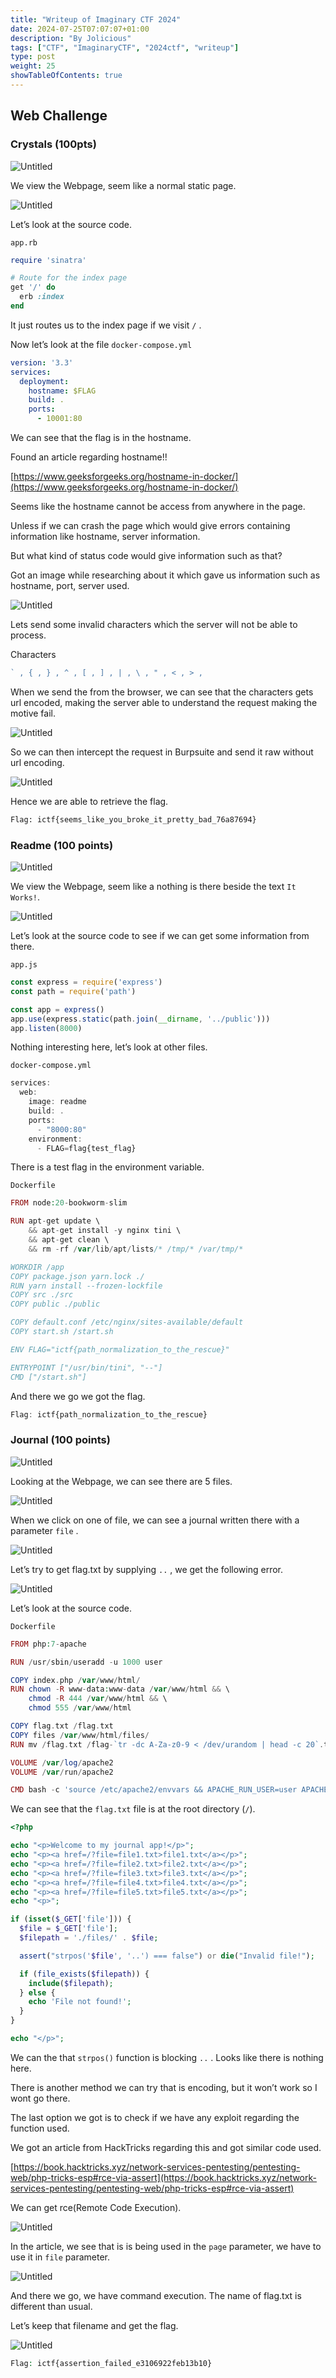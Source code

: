 ```yaml
---
title: "Writeup of Imaginary CTF 2024"
date: 2024-07-25T07:07:07+01:00
description: "By Jolicious"
tags: ["CTF", "ImaginaryCTF", "2024ctf", "writeup"]
type: post
weight: 25
showTableOfContents: true
---
```


## Web Challenge

### Crystals (100pts)

![Untitled](/imaginaryctf/Crystals1.png)

We view the Webpage, seem like a normal static page.

![Untitled](/imaginaryctf/Crystals2.png)

Let’s look at the source code.

`app.rb`

```ruby
require 'sinatra'

# Route for the index page
get '/' do
  erb :index
end
```

It just routes us to the index page if we visit `/` .

Now let’s look at the file `docker-compose.yml`

```yaml
version: '3.3'
services:
  deployment:
    hostname: $FLAG
    build: .
    ports:
      - 10001:80

```

We can see that the flag is in the hostname.

Found an article regarding hostname!!

[https://www.geeksforgeeks.org/hostname-in-docker/](https://www.geeksforgeeks.org/hostname-in-docker/)

Seems like the hostname cannot be access from anywhere in the page.

Unless if we can crash the page which would give errors containing information like hostname, server information.

But what kind of status code would give information such as that?

Got an image while researching about it which gave us information such as hostname, port, server used.

![Untitled](/imaginaryctf/Crystals3.png)

Lets send some invalid characters which the server will not be able to process.

Characters 

```js
` , { , } , ^ , [ , ] , | , \ , " , < , > , 
```

When we send the from the browser, we can see that the characters gets url encoded, making the server able to understand the request making the motive fail.

![Untitled](/imaginaryctf/Crystals4.png)

So we can then intercept the request in Burpsuite and send it raw without url encoding.

![Untitled](/imaginaryctf/Crystals5.png)

Hence we are able to retrieve the flag.

```xml
Flag: ictf{seems_like_you_broke_it_pretty_bad_76a87694}
```

### Readme (100 points)

![Untitled](/imaginaryctf/Readme1.png)

We view the Webpage, seem like a nothing is there beside the text `It Works!`.

![Untitled](/imaginaryctf/Readme2.png)

Let’s look at the source code to see if we can get some information from there.

`app.js`

```jsx
const express = require('express')
const path = require('path')

const app = express()
app.use(express.static(path.join(__dirname, '../public')))
app.listen(8000)
```

Nothing interesting here,  let’s look at other files.

`docker-compose.yml`

```jsx
services:
  web:
    image: readme
    build: .
    ports:
      - "8000:80"
    environment:
      - FLAG=flag{test_flag}
```

There is a test flag in the environment variable.

`Dockerfile`

```php  
FROM node:20-bookworm-slim

RUN apt-get update \
    && apt-get install -y nginx tini \
    && apt-get clean \
    && rm -rf /var/lib/apt/lists/* /tmp/* /var/tmp/*

WORKDIR /app
COPY package.json yarn.lock ./
RUN yarn install --frozen-lockfile
COPY src ./src
COPY public ./public

COPY default.conf /etc/nginx/sites-available/default
COPY start.sh /start.sh

ENV FLAG="ictf{path_normalization_to_the_rescue}"

ENTRYPOINT ["/usr/bin/tini", "--"]
CMD ["/start.sh"]
```

And there we go we got the flag.

```jsx
Flag: ictf{path_normalization_to_the_rescue}
```

### Journal (100 points)

![Untitled](/imaginaryctf/Journal1.png)

Looking at the Webpage, we can see there are 5 files.

![Untitled](/imaginaryctf/Journal2.png)

When we click on one of file, we can see a journal written there with a parameter `file` .

![Untitled](/imaginaryctf/Journal3.png)

Let’s try to get flag.txt by supplying `..` , we get the following error.

![Untitled](/imaginaryctf/Journal4.png)

Let’s look at the source code.

`Dockerfile`

```php
FROM php:7-apache

RUN /usr/sbin/useradd -u 1000 user

COPY index.php /var/www/html/
RUN chown -R www-data:www-data /var/www/html && \
    chmod -R 444 /var/www/html && \
    chmod 555 /var/www/html

COPY flag.txt /flag.txt
COPY files /var/www/html/files/
RUN mv /flag.txt /flag-`tr -dc A-Za-z0-9 < /dev/urandom | head -c 20`.txt

VOLUME /var/log/apache2
VOLUME /var/run/apache2

CMD bash -c 'source /etc/apache2/envvars && APACHE_RUN_USER=user APACHE_RUN_GROUP=user /usr/sbin/apache2 -D FOREGROUND'
```

We can see that the `flag.txt` file is at the root directory (`/`).

```php
<?php

echo "<p>Welcome to my journal app!</p>";
echo "<p><a href=/?file=file1.txt>file1.txt</a></p>";
echo "<p><a href=/?file=file2.txt>file2.txt</a></p>";
echo "<p><a href=/?file=file3.txt>file3.txt</a></p>";
echo "<p><a href=/?file=file4.txt>file4.txt</a></p>";
echo "<p><a href=/?file=file5.txt>file5.txt</a></p>";
echo "<p>";

if (isset($_GET['file'])) {
  $file = $_GET['file'];
  $filepath = './files/' . $file;

  assert("strpos('$file', '..') === false") or die("Invalid file!");

  if (file_exists($filepath)) {
    include($filepath);
  } else {
    echo 'File not found!';
  }
}

echo "</p>";
```

We can the that `strpos()` function is blocking `..` . Looks like there is nothing here.

There is another method we can try that is encoding, but it won’t work so I wont go there.

The last option we got is to check if we have any exploit regarding the function used.

We got an article from HackTricks regarding this and got similar code used.

[https://book.hacktricks.xyz/network-services-pentesting/pentesting-web/php-tricks-esp#rce-via-assert](https://book.hacktricks.xyz/network-services-pentesting/pentesting-web/php-tricks-esp#rce-via-assert)

We can get rce(Remote Code Execution).

![Untitled](/imaginaryctf/Journal5.png)

In the article, we see that is is being used in the `page` parameter, we have to use it in `file` parameter.

![Untitled](/imaginaryctf/Journal6.png)

And there we go, we have command execution. The name of flag.txt is different than usual.

Let’s keep that filename and get the flag.

![Untitled](/imaginaryctf/Journal7.png)

```php
Flag: ictf{assertion_failed_e3106922feb13b10}
```